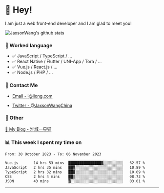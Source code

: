 # 👋 Hey!

I am just a web front-end developer and I am glad to meet you!

![JaxsonWang's github stats](https://github-readme-stats.vercel.app/api?username=JaxsonWang&&show_icons=true&&title_color=1abc9c&&icon_color=1abc9c)


### 📝 Worked language

- ✅ JavaScript / TypeScript / ...
- ✅ React Native / Flutter / UNI-App / Tora / ...
- ✅ Vue.js / React.js / ...
- ✅ Node.js / PHP / ...

### 📮 Contact Me

- [Email - i@iiong.com](mailto:i@iiong.com)

- [Twitter - @JaxsonWangChina](https://twitter.com/JaxsonWangChina)

### 🤪 Other

[📌 My Blog - 淮城一只猫](https://iiong.com)

### 📊 This week I spent my time on

<!--START_SECTION:waka-->

```txt
From: 30 October 2023 - To: 06 November 2023

Vue.js       14 hrs 53 mins  ███████████████▓░░░░░░░░░   62.57 %
JavaScript   2 hrs 35 mins   ██▓░░░░░░░░░░░░░░░░░░░░░░   10.89 %
TypeScript   2 hrs 32 mins   ██▓░░░░░░░░░░░░░░░░░░░░░░   10.69 %
CSS          2 hrs 4 mins    ██▒░░░░░░░░░░░░░░░░░░░░░░   08.73 %
JSON         43 mins         ▓░░░░░░░░░░░░░░░░░░░░░░░░   03.01 %
```

<!--END_SECTION:waka-->

---
